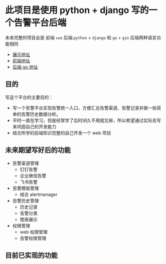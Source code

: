 # 此项目是使用 python + django 写的一个告警平台后端
  未来完整的项目会是 前端 `vue` 后端:`python` + `django` 和 `go` + `gin`
  后端两种语言功能相同
- [展示地址]() 
- [前端地址](https://github.com/wangyue369/alarmPlatformVue) 
- [后端 go 地址](https://github.com/wangyue369/alartPlatformGo)
## 目的
写这个平台的主要目的：
- 写一个告警平台实现告警统一入口，方便汇总告警渠道、告警记录并做一些简单的告警历史数据分析。
- 平时一直在学习，但是经常学了后时间久不用就忘掉，所以希望通过实际去写来巩固自己的开发能力
- 结合所学的前端知识完整的自己开发一个 web 项目
## 未来期望写好后的功能
- 告警渠道管理
  - 钉钉告警
  - 企业微信告警
  - 飞书告警
- 告警模板管理
  - 结合 alertmanager
- 告警历史管理
  - 历史记录
  - 告警分类
  - 图表展示
- 权限管理
  - web 权限管理
  - 告警权限管理
## 目前已实现的功能

  


